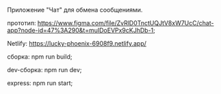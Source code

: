 Приложение "Чат" для обмена сообщениями.

прототип: https://www.figma.com/file/ZvRlD0TnctUQJtV8xW7UcC/chat-app?node-id=47%3A290&t=muIDoEVPx9cKJhDb-1;

Netlify: https://lucky-phoenix-6908f9.netlify.app/

сборка: npm run build;

dev-сборка: npm run dev;

express: npm run start;